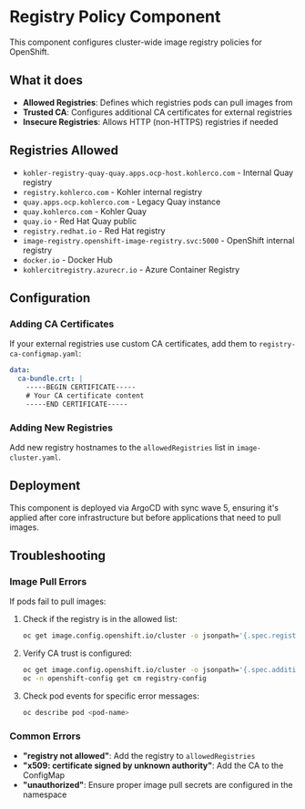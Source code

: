 # Registry Policy Component

This component configures cluster-wide image registry policies for OpenShift.

## What it does

- **Allowed Registries**: Defines which registries pods can pull images from
- **Trusted CA**: Configures additional CA certificates for external registries
- **Insecure Registries**: Allows HTTP (non-HTTPS) registries if needed

## Registries Allowed

- `kohler-registry-quay-quay.apps.ocp-host.kohlerco.com` - Internal Quay registry
- `registry.kohlerco.com` - Kohler internal registry
- `quay.apps.ocp.kohlerco.com` - Legacy Quay instance
- `quay.kohlerco.com` - Kohler Quay
- `quay.io` - Red Hat Quay public
- `registry.redhat.io` - Red Hat registry
- `image-registry.openshift-image-registry.svc:5000` - OpenShift internal registry
- `docker.io` - Docker Hub
- `kohlercitregistry.azurecr.io` - Azure Container Registry

## Configuration

### Adding CA Certificates

If your external registries use custom CA certificates, add them to `registry-ca-configmap.yaml`:

```yaml
data:
  ca-bundle.crt: |
    -----BEGIN CERTIFICATE-----
    # Your CA certificate content
    -----END CERTIFICATE-----
```

### Adding New Registries

Add new registry hostnames to the `allowedRegistries` list in `image-cluster.yaml`.

## Deployment

This component is deployed via ArgoCD with sync wave 5, ensuring it's applied after core infrastructure but before applications that need to pull images.

## Troubleshooting

### Image Pull Errors

If pods fail to pull images:

1. Check if the registry is in the allowed list:
   ```bash
   oc get image.config.openshift.io/cluster -o jsonpath='{.spec.registrySources.allowedRegistries}'
   ```

2. Verify CA trust is configured:
   ```bash
   oc get image.config.openshift.io/cluster -o jsonpath='{.spec.additionalTrustedCA.name}'
   oc -n openshift-config get cm registry-config
   ```

3. Check pod events for specific error messages:
   ```bash
   oc describe pod <pod-name>
   ```

### Common Errors

- **"registry not allowed"**: Add the registry to `allowedRegistries`
- **"x509: certificate signed by unknown authority"**: Add the CA to the ConfigMap
- **"unauthorized"**: Ensure proper image pull secrets are configured in the namespace
